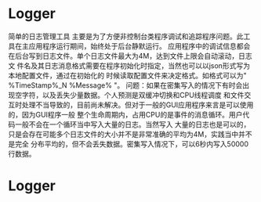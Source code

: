 # Logger
简单的日志管理工具
主要是为了方便非控制台类程序调试和追踪程序问题。此工具在主应用程序运行期间，始终处于后台静默运行。
应用程序中的调试信息都会在后台写到日志文件。单个日志文件最大为4M，达到文件上限会自动滚动，日志文
件名及其日志消息格式需要在程序初始化时指定，当然也可以以json形式写为本地配置文件，通过在初始化的
时候读取配置文件来决定格式。如格式可以为" %TimeStamp%_N %Message% "。
问题：如果在密集写入的情况下有时会出现空字符，以及丢失少量数据。个人预测是双缓冲切换和CPU线程调度
和文件交互时处理不当导致的，目前尚未解决。但对于一般的GUI应用程序来言是可以使用的，因为GUI程序一般
整个生命周期内，占用CPU的是事件的消息循环。用户代码一般不会在一个循环当中写入大量的日志。当然写入
大量的日志也是可以的，只是会存在可能多个日志文件的大小并不是非常准确的平均为4M，实践当中并不是完全
分布平均的，但不会丢失数据。密集写入情况下，可以6秒内写入50000行数据。
# Logger
